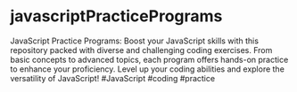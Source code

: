 # javascriptPracticePrograms
JavaScript Practice Programs: Boost your JavaScript skills with this repository packed with diverse and challenging coding exercises. From basic concepts to advanced topics, each program offers hands-on practice to enhance your proficiency. Level up your coding abilities and explore the versatility of JavaScript! #JavaScript #coding #practice
